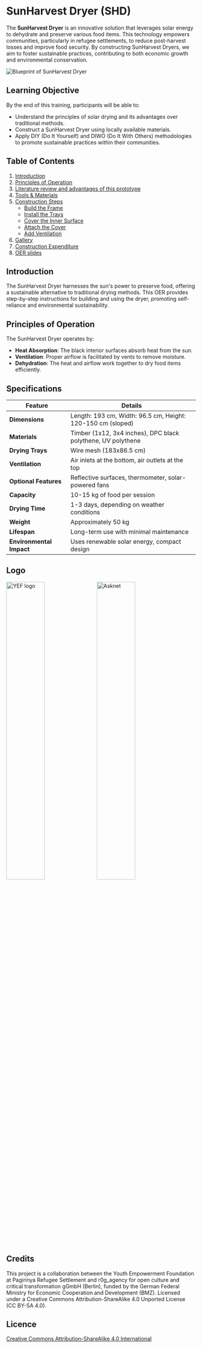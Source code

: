 # SunHarvest Dryer (SHD)

The **SunHarvest Dryer** is an innovative solution that leverages solar energy to dehydrate and preserve various food items. This technology empowers communities, particularly in refugee settlements, to reduce post-harvest losses and improve food security. By constructing SunHarvest Dryers, we aim to foster sustainable practices, contributing to both economic growth and environmental conservation.

![Blueprint of SunHarvest Dryer](https://doc.asknet.community/uploads/40cd90c2-93c3-4d53-aaa1-b5b67259c207.jpg)

## Learning Objective

By the end of this training, participants will be able to:
- Understand the principles of solar drying and its advantages over traditional methods.
- Construct a SunHarvest Dryer using locally available materials.
- Apply DIY (Do It Yourself) and DIWO (Do It With Others) methodologies to promote sustainable practices within their communities.

## Table of Contents
1. [Introduction](README.md#introduction)
2. [Principles of Operation](README.md#principles-of-operation)
3. [Literature review and advantages of this prototype](Advantages%20of%20the%20SunHarvest%20Dryer.md)
4. [Tools & Materials](Tools%20and%20materials%20used.md)
5. [Construction Steps](Step_by_Step_Construction_Procedure.md#step-by-step-guide)
    - [Build the Frame](Step_by_Step_Construction_Procedure.md#step-1-build-the-frame)
    - [Install the Trays](Step_by_Step_Construction_Procedure.md#step-2-install-the-trays)
    - [Cover the Inner Surface](/Step_by_Step_Construction_Procedure.md#step-3-cover-the-inner-surface-with-black-dpc-polythene)
    - [Attach the Cover](/Step_by_Step_Construction_Procedure.md#step-4-attach-the-cover)
    - [Add Ventilation](Step_by_Step_Construction_Procedure.md#step-5-add-ventilation)
6. [Gallery](Gallery.md)
7. [Construction Expenditure](Expenditure.md)
8. [OER slides ](Document%20slides.md)

## Introduction

The SunHarvest Dryer harnesses the sun's power to preserve food, offering a sustainable alternative to traditional drying methods. This OER provides step-by-step instructions for building and using the dryer, promoting self-reliance and environmental sustainability.

## Principles of Operation

The SunHarvest Dryer operates by:
- **Heat Absorption**: The black interior surfaces absorb heat from the sun.
- **Ventilation**: Proper airflow is facilitated by vents to remove moisture.
- **Dehydration**: The heat and airflow work together to dry food items efficiently.

## Specifications

| **Feature**           | **Details**                                                        |
|-----------------------|--------------------------------------------------------------------|
| **Dimensions**        | Length: 193 cm, Width: 96.5 cm, Height: 120-150 cm (sloped)        |
| **Materials**         | Timber (1x12, 3x4 inches), DPC black polythene, UV polythene       |
| **Drying Trays**      | Wire mesh (183x86.5 cm)                                            |
| **Ventilation**       | Air inlets at the bottom, air outlets at the top                   |
| **Optional Features** | Reflective surfaces, thermometer, solar-powered fans               |
| **Capacity**          | 10-15 kg of food per session                                       |
| **Drying Time**       | 1-3 days, depending on weather conditions                          |
| **Weight**            | Approximately 50 kg                                                |
| **Lifespan**          | Long-term use with minimal maintenance                             |
| **Environmental Impact** | Uses renewable solar energy, compact design                     |

## Logo
<p>
  <img src="https://github.com/user-attachments/assets/99f9cb48-c072-422e-9232-48b4ebd6dbfe" alt="YEF logo" style="width: 45%; display: inline-block; vertical-align: middle; margin-right: 10px;">
  <img src="https://github.com/user-attachments/assets/fa405c0a-3e86-42d8-8848-75c9585854e8" alt="Asknet" style="width: 45%; display: inline-block; vertical-align: middle;">
</p>

## Credits

This project is a collaboration between the Youth Empowerment Foundation at Pagirinya Refugee Settlement and r0g_agency for open culture and critical transformation gGmbH (Berlin), funded by the German Federal Ministry for Economic Cooperation and Development (BMZ). Licensed under a Creative Commons Attribution-ShareAlike 4.0 Unported License (CC BY-SA 4.0).

## Licence
[Creative Commons Attribution-ShareAlike 4.0 International](LICENCE)
